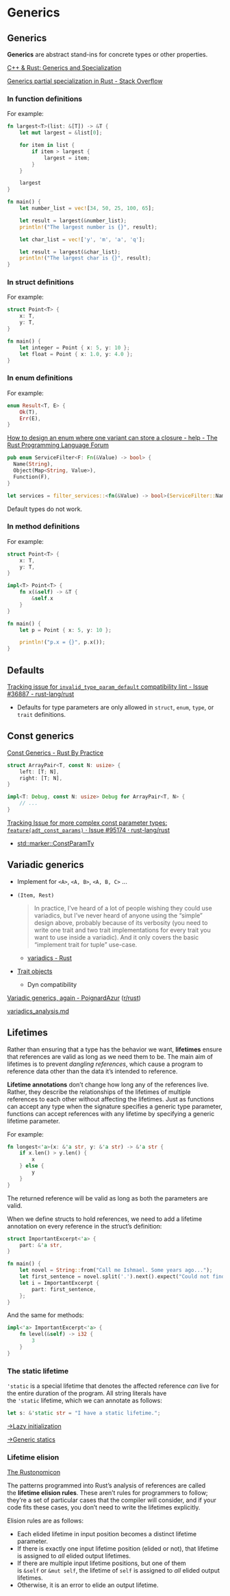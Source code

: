 # Generics
## Generics
**Generics** are abstract stand-ins for concrete types or other properties.

[C++ & Rust: Generics and Specialization](https://www.tangramvision.com/blog/c-rust-generics-and-specialization)

[Generics partial specialization in Rust - Stack Overflow](https://stackoverflow.com/questions/66832882/generics-partial-specialization-in-rust)

### In function definitions
For example:
```rust
fn largest<T>(list: &[T]) -> &T {
    let mut largest = &list[0];

    for item in list {
        if item > largest {
            largest = item;
        }
    }

    largest
}

fn main() {
    let number_list = vec![34, 50, 25, 100, 65];

    let result = largest(&number_list);
    println!("The largest number is {}", result);

    let char_list = vec!['y', 'm', 'a', 'q'];

    let result = largest(&char_list);
    println!("The largest char is {}", result);
}
```

### In struct definitions
For example:
```rust
struct Point<T> {
    x: T,
    y: T,
}

fn main() {
    let integer = Point { x: 5, y: 10 };
    let float = Point { x: 1.0, y: 4.0 };
}
```

### In enum definitions
For example:
```rust
enum Result<T, E> {
    Ok(T),
    Err(E),
}
```

[How to design an enum where one variant can store a closure - help - The Rust Programming Language Forum](https://users.rust-lang.org/t/how-to-design-an-enum-where-one-variant-can-store-a-closure/59322)
```rust
pub enum ServiceFilter<F: Fn(&Value) -> bool> {
  Name(String),
  Object(Map<String, Value>),
  Function(F),
}

let services = filter_services::<fn(&Value) -> bool>(ServiceFilter::Name("myName".to_string()));
```
Default types do not work.

### In method definitions
For example:
```rust
struct Point<T> {
    x: T,
    y: T,
}

impl<T> Point<T> {
    fn x(&self) -> &T {
        &self.x
    }
}

fn main() {
    let p = Point { x: 5, y: 10 };

    println!("p.x = {}", p.x());
}
```

## Defaults
[Tracking issue for `invalid_type_param_default` compatibility lint - Issue #36887 - rust-lang/rust](https://github.com/rust-lang/rust/issues/36887)
- Defaults for type parameters are only allowed in `struct`, `enum`, `type`, or `trait` definitions.

## Const generics
[Const Generics - Rust By Practice](https://practice.rs/generics-traits/const-generics.html)

```rust
struct ArrayPair<T, const N: usize> {
    left: [T; N],
    right: [T; N],
}

impl<T: Debug, const N: usize> Debug for ArrayPair<T, N> {
    // ...
}
```

[Tracking Issue for more complex const parameter types: `feature(adt_const_params)` · Issue #95174 · rust-lang/rust](https://github.com/rust-lang/rust/issues/95174)
- [std::marker::ConstParamTy](https://doc.rust-lang.org/nightly/std/marker/trait.ConstParamTy.html)

## Variadic generics
- Implement for `<A>`, `<A, B>`, `<A, B, C>` ...

- `(Item, Rest)`

  > In practice, I’ve heard of a lot of people wishing they could use variadics, but I’ve never heard of anyone using the “simple” design above, probably because of its verbosity (you need to write one trait and two trait implementations for every trait you want to use inside a variadic). And it only covers the basic “implement trait for tuple” use-case.

  - [variadics - Rust](https://docs.rs/variadics/latest/variadics/)

- [Trait objects](Traits.md#trait-objects)
  - Dyn compatibility

[Variadic generics, again - PoignardAzur](https://poignardazur.github.io/2023/11/08/time-for-variadic-generics/) ([r/rust](https://www.reddit.com/r/rust/comments/17qp7v4/variadic_generics_again/))

[variadics\_analysis.md](https://gist.github.com/PoignardAzur/aea33f28e2c58ffe1a93b8f8d3c58667)

## Lifetimes
Rather than ensuring that a type has the behavior we want, **lifetimes** ensure that references are valid as long as we need them to be. The main aim of lifetimes is to prevent _dangling references_, which cause a program to reference data other than the data it’s intended to reference.

**Lifetime annotations** don’t change how long any of the references live. Rather, they describe the relationships of the lifetimes of multiple references to each other without affecting the lifetimes. Just as functions can accept any type when the signature specifies a generic type parameter, functions can accept references with any lifetime by specifying a generic lifetime parameter.

For example:
```rust
fn longest<'a>(x: &'a str, y: &'a str) -> &'a str {
    if x.len() > y.len() {
        x
    } else {
        y
    }
}
```
The returned reference will be valid as long as both the parameters are valid.

When we define structs to hold references, we need to add a lifetime annotation on every reference in the struct’s definition:
```rust
struct ImportantExcerpt<'a> {
    part: &'a str,
}

fn main() {
    let novel = String::from("Call me Ishmael. Some years ago...");
    let first_sentence = novel.split('.').next().expect("Could not find a '.'");
    let i = ImportantExcerpt {
        part: first_sentence,
    };
}
```

And the same for methods:
```rust
impl<'a> ImportantExcerpt<'a> {
    fn level(&self) -> i32 {
        3
    }
}
```

### The static lifetime
`'static` is a special lifetime that denotes the affected reference _can_ live for the entire duration of the program. All string literals have the `'static` lifetime, which we can annotate as follows:
```rust
let s: &'static str = "I have a static lifetime.";
```

[→Lazy initialization](../../Libraries/Paradigms/Object-oriented.md#lazy-evaluation)

[→Generic statics](../Variables/Static.md#generic-statics)

### Lifetime elision
[The Rustonomicon](https://doc.rust-lang.org/nomicon/lifetime-elision.html)

The patterns programmed into Rust’s analysis of references are called the **lifetime elision rules**. These aren’t rules for programmers to follow; they’re a set of particular cases that the compiler will consider, and if your code fits these cases, you don’t need to write the lifetimes explicitly.

Elision rules are as follows:
- Each elided lifetime in input position becomes a distinct lifetime parameter.
- If there is exactly one input lifetime position (elided or not), that lifetime is assigned to _all_ elided output lifetimes.
- If there are multiple input lifetime positions, but one of them is `&self` or `&mut self`, the lifetime of `self` is assigned to _all_ elided output lifetimes.
- Otherwise, it is an error to elide an output lifetime.
